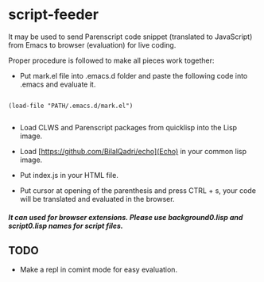 # script-feeder
It may be used to send Parenscript code snippet (translated to JavaScript) from Emacs to browser (evaluation) for live coding.


Proper procedure is followed to make all pieces work together:

-  Put mark.el file into .emacs.d folder and paste the following code into .emacs and evaluate it.
```

(load-file "PATH/.emacs.d/mark.el")
 
```
- Load CLWS and Parenscript packages from quicklisp into the Lisp image.
- Load [https://github.com/BilalQadri/echo](Echo) in your common lisp image.

- Put index.js in your HTML file.

- Put cursor at opening of the parenthesis and press CTRL + s, your code will be translated and evaluated in the browser.


##### It can used for browser extensions. Please use background0.lisp and script0.lisp names for script files.



## TODO

- Make a repl in comint mode for easy evaluation.
